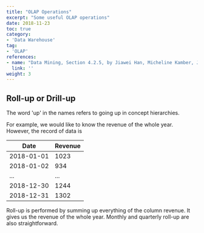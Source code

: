 ```yaml
---
title: "OLAP Operations"
excerpt: "Some useful OLAP operations"
date: 2018-11-23
toc: true
category:
- 'Data Warehouse'
tag:
- 'OLAP'
references:
- name: "Data Mining, Section 4.2.5, by Jiawei Han, Micheline Kamber, Jian Pei"
  link: ''
weight: 3
---
```




## Roll-up or Drill-up

The word 'up' in the names refers to going up in concept hierarchies.

For example, we would like to know the revenue of the whole year. However, the record of data is

| Date | Revenue |
|---|---|
| 2018-01-01 | 1023 |
| 2018-01-02 | 934 |
| ... | ... |
| 2018-12-30 | 1244 |
| 2018-12-31 | 1302 |

Roll-up is performed by summing up everything of the column revenue. It gives us the revenue of the whole year. Monthly and quarterly roll-up are also straightforward.






